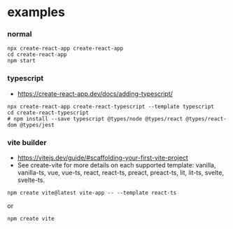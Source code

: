 examples
====
### normal
```shell
npx create-react-app create-react-app
cd create-react-app
npm start
```


### typescript
* https://create-react-app.dev/docs/adding-typescript/
```shell
npx create-react-app create-react-typescript --template typescript
cd create-react-typescript
# npm install --save typescript @types/node @types/react @types/react-dom @types/jest
```



### vite builder
* https://vitejs.dev/guide/#scaffolding-your-first-vite-project
* See create-vite for more details on each supported template: vanilla, vanilla-ts, vue, vue-ts, react, react-ts, preact, preact-ts, lit, lit-ts, svelte, svelte-ts.
```shell
npm create vite@latest vite-app -- --template react-ts
```
or 
```shell
npm create vite
```
